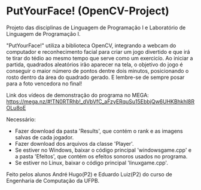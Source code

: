 # PutYourFace! (OpenCV-Project)
Projeto das disciplinas de Linguagem de Programação I e Laboratório de Linguagem de Programação I.

"PutYourFace!" utiliza a biblioteca OpenCV, integrando a webcam do computador e reconhecimento facial para criar um jogo divertido e que irá te tirar do tédio ao mesmo tempo que serve como um exercicío. Ao iniciar a partida, quadrados aleatórios irão aparecer na tela, o objetivo do jogo é conseguir o maior número de pontos dentre dois minutos, posicionando o rosto dentro da área do quadrado gerado. E lembre-se de sempre posar para a foto vencedora no final!

Link dos vídeos de demonstração do programa no MEGA: https://mega.nz/#!TN0RTRhb!_dVbVfC_aFzyERquSu15EbbjQw6UHKBhkhl8ROLu8oE

Necessário:
- Fazer download da pasta 'Results', que contém o rank e as imagens salvas de cada jogador.
- Fazer download dos arquivos da classe 'Player'.
- Se estiver no Windows, baixar o código principal 'windowsgame.cpp' e a pasta 'Efeitos', que contém os efeitos sonoros usados no programa.
- Se estiver no Linux, baixar o código principal 'linuxgame.cpp'.



Feito pelos alunos André Hugo(P2) e Eduardo Luiz(P2) do curso de Engenharia de Computação da UFPB.
